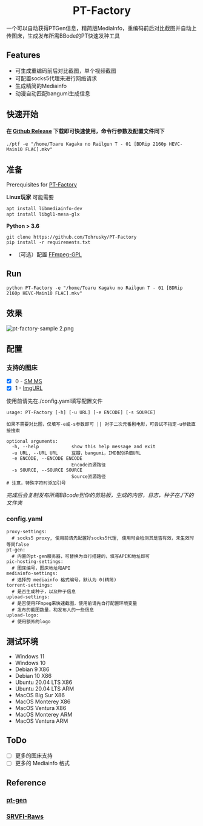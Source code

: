 <h1 align="center">PT-Factory</h1>
一个可以自动获得PTGen信息，精简版MediaInfo，重编码前后对比截图并自动上传图床，生成发布所需BBode的PT快速发种工具


## Features
* 可生成重编码前后对比截图，单个视频截图
* 可配置socks5代理来进行网络请求
* 生成精简的Mediainfo
* 动漫自动匹配bangumi生成信息

## 快速开始
#### 在 [Github Release](https://github.com/Tohrusky/PT-Factory/releases) 下载即可快速使用，命令行参数及配置文件同下
```shell
./ptf -e "/home/Toaru Kagaku no Railgun T - 01 [BDRip 2160p HEVC-Main10 FLAC].mkv"
```

## 准备
Prerequisites for [PT-Factory](https://github.com/Tohrusky/PT-Factory)

**Linux玩家** 可能需要

```bash
apt install libmediainfo-dev
apt install libgl1-mesa-glx
```
**Python > 3.6**
```
git clone https://github.com/Tohrusky/PT-Factory
pip install -r requirements.txt
```
* （可选）配置 [FFmpeg-GPL](https://github.com/BtbN/FFmpeg-Builds/releases)

## Run
 ```shell
 python PT-Factory -e "/home/Toaru Kagaku no Railgun T - 01 [BDRip 2160p HEVC-Main10 FLAC].mkv"
 ```
 
## 效果
![pt-factory-sample _2_.png](https://s2.loli.net/2022/08/29/mBCIih9NEFyYzPg.png)

## 配置

### 支持的图床

- [x] 0 - [SM.MS](https://sm.ms)
- [x] 1 - [ImgURL](https://www.imgurl.org)

使用前请先在./config.yaml填写配置文件
```shell
usage: PT-Factory [-h] [-u URL] [-e ENCODE] [-s SOURCE]

如果不需要对比图，仅填写-e或-s参数即可 || 对于二次元番剧电影，可尝试不指定-u参数直接搜索

optional arguments:
  -h, --help            show this help message and exit
  -u URL, --URL URL     豆瓣，bangumi，IMDB的详细URL
  -e ENCODE, --ENCODE ENCODE
                        Encode资源路径
  -s SOURCE, --SOURCE SOURCE
                        Source资源路径
# 注意，特殊字符时添加引号
```
*完成后会复制发布所需BBcode到你的剪贴板，生成的内容，日志，种子在./下的文件夹*
### config.yaml
```shell
proxy-settings:                                
  # socks5 proxy, 使用前请先配置好socks5代理, 使用时会检测其是否有效，未生效时等同false
pt-gen: 
  # 内置的pt-gen服务器，可替换为自行搭建的，填写API和地址即可
pic-hosting-settings:
  # 图床编号，图床地址和API
mediainfo-settings:                           
  # 选择的 mediainfo 格式编号，默认为 0(精简)
torrent-settings:
  # 是否生成种子，以及种子信息
upload-settings:
  # 是否使用FFmpeg来快速截图，使用前请先自行配置环境变量
  # 发布的截图数量，和发布人的一些信息
upload-logo:
  # 使用额外的logo
```
## 测试环境
* Windows 11
* Windows 10
* Debian 9 X86
* Debian 10 X86
* Ubuntu 20.04 LTS X86
* Ubuntu 20.04 LTS ARM
* MacOS Big Sur X86
* MacOS Monterey X86
* MacOS Ventura X86
* MacOS Monterey ARM
* MacOS Ventura ARM

## ToDo

- [ ] 更多的图床支持
- [ ] 更多的 Mediainfo 格式

## Reference

### [pt-gen](https://github.com/Rhilip/pt-gen-cfworker)
### [SRVFI-Raws](https://srvfi.top)
